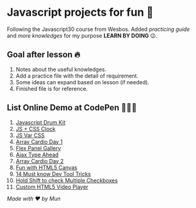# Javascript projects for fun 🕺
Following the Javascript30 course from Wesbos. Added *practicing guide* and *more knowledges* for my purpose **LEARN BY DOING** 😉.

## Goal after lesson 🔥

1. Notes about the useful knowledges.
2. Add a practice file with the detail of requirement.
3. Some ideas can expand based on lesson (if needed).
4. Finished file is for reference.

## List Online Demo at CodePen 👨🏻‍💻

1. [Javascript Drum Kit](https://codepen.io/quangnd/full/drvXEG)
2. [JS + CSS Clock](http://codepen.io/quangnd/full/qRVejz/)
3. [JS Var CSS](http://codepen.io/quangnd/full/jyKLQb/)
4. [Array Cardio Day 1](http://codepen.io/quangnd/full/YNOZpZ/)
5. [Flex Panel Gallery](http://codepen.io/quangnd/full/YNMzqZ/)
6. [Ajax Type Ahead](http://codepen.io/quangnd/full/xgNKmN/)
7. [Array Cardio Day 2](http://codepen.io/quangnd/pen/YNmqgM)
8. [Fun with HTML5 Canvas](http://codepen.io/quangnd/full/VpwPLG/)
9. [14 Must know Dev Tool Tricks](http://codepen.io/quangnd/full/OpJqXe/)
10. [Hold Shift to check Multiple Checkboxes](http://codepen.io/quangnd/full/jBEBjp/)
11. [Custom HTML5 Video Player](http://codepen.io/quangnd/full/yMeeXa/)

*Made with ❤ by Mun*
